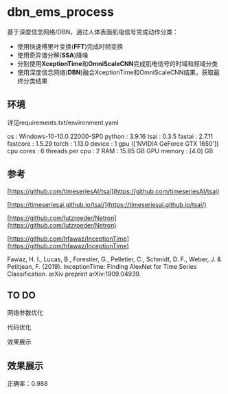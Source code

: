 # dbn_ems_process

基于深度信念网络/DBN，通过人体表面肌电信号完成动作分类：

* 使用快速傅里叶变换(**FFT**)完成时频变换
* 使用奇异谱分解(**SSA**)降噪
* 分别使用**XceptionTime**和**OmniScaleCNN**完成肌电信号的时域和频域分类
* 使用深度信念网络(**DBN**)融合XceptionTime和OmniScaleCNN结果，获取最终分类结果

## 环境

详见requirements.txt/environment.yaml


os              : Windows-10-10.0.22000-SP0
python          : 3.9.16
tsai            : 0.3.5
fastai          : 2.7.11
fastcore        : 1.5.29
torch           : 1.13.0
device          : 1 gpu (['NVIDIA GeForce GTX 1650'])
cpu cores       : 6
threads per cpu : 2
RAM             : 15.85 GB
GPU memory      : [4.0] GB

## 参考

[https://github.com/timeseriesAI/tsai](https://github.com/timeseriesAI/tsai)

[https://timeseriesai.github.io/tsai/](https://timeseriesai.github.io/tsai/)

[https://github.com/lutzroeder/Netron](https://github.com/lutzroeder/Netron)

[https://github.com/hfawaz/InceptionTime](https://github.com/hfawaz/InceptionTime)

Fawaz, H. I., Lucas, B., Forestier, G., Pelletier, C., Schmidt, D. F., Weber, J. & Petitjean, F. (2019). InceptionTime: Finding AlexNet for Time Series Classification. arXiv preprint arXiv:1909.04939.

## TO DO

网络参数优化

代码优化

效果展示

## 效果展示

正确率：0.988
